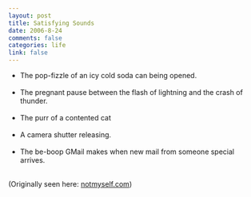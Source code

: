 ```yaml
--- 
layout: post
title: Satisfying Sounds
date: 2006-8-24
comments: false
categories: life
link: false
---
```

<ul>
<li class="il">The pop-fizzle of an icy cold soda can being opened.</li>&nbsp;
<li class="il">The pregnant pause between the flash of lightning and the crash of thunder.</li>&nbsp;
<li class="il">The purr of a contented cat</li>&nbsp;
<li class="il">A camera shutter releasing.</li>&nbsp;
<li class="il">The be-boop GMail makes when new mail from someone special arrives.</li>&nbsp;
</ul>

(Originally seen here: <a href="http://www.notmyself.com/2006/08/incredibly-satisfying-sounds" title="Not Myself">notmyself.com</a>)
